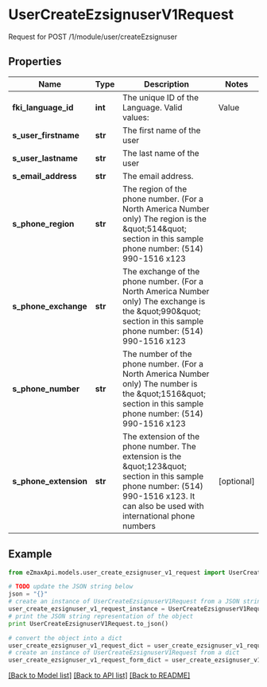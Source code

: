 # UserCreateEzsignuserV1Request

Request for POST /1/module/user/createEzsignuser

## Properties
Name | Type | Description | Notes
------------ | ------------- | ------------- | -------------
**fki_language_id** | **int** | The unique ID of the Language.  Valid values:  |Value|Description| |-|-| |1|French| |2|English| | 
**s_user_firstname** | **str** | The first name of the user | 
**s_user_lastname** | **str** | The last name of the user | 
**s_email_address** | **str** | The email address. | 
**s_phone_region** | **str** | The region of the phone number. (For a North America Number only)  The region is the \&quot;514\&quot; section in this sample phone number: (514) 990-1516 x123 | 
**s_phone_exchange** | **str** | The exchange of the phone number. (For a North America Number only)  The exchange is the \&quot;990\&quot; section in this sample phone number: (514) 990-1516 x123 | 
**s_phone_number** | **str** | The number of the phone number. (For a North America Number only)  The number is the \&quot;1516\&quot; section in this sample phone number: (514) 990-1516 x123 | 
**s_phone_extension** | **str** | The extension of the phone number.  The extension is the \&quot;123\&quot; section in this sample phone number: (514) 990-1516 x123.  It can also be used with international phone numbers | [optional] 

## Example

```python
from eZmaxApi.models.user_create_ezsignuser_v1_request import UserCreateEzsignuserV1Request

# TODO update the JSON string below
json = "{}"
# create an instance of UserCreateEzsignuserV1Request from a JSON string
user_create_ezsignuser_v1_request_instance = UserCreateEzsignuserV1Request.from_json(json)
# print the JSON string representation of the object
print UserCreateEzsignuserV1Request.to_json()

# convert the object into a dict
user_create_ezsignuser_v1_request_dict = user_create_ezsignuser_v1_request_instance.to_dict()
# create an instance of UserCreateEzsignuserV1Request from a dict
user_create_ezsignuser_v1_request_form_dict = user_create_ezsignuser_v1_request.from_dict(user_create_ezsignuser_v1_request_dict)
```
[[Back to Model list]](../README.md#documentation-for-models) [[Back to API list]](../README.md#documentation-for-api-endpoints) [[Back to README]](../README.md)


